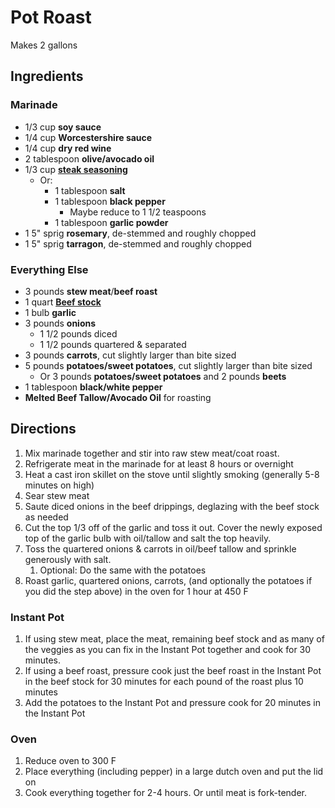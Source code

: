 # Pot Roast

Makes 2 gallons

## Ingredients

### Marinade

- 1/3 cup **soy sauce**
- 1/4 cup **Worcestershire sauce**
- 1/4 cup **dry red wine**
- 2 tablespoon **olive/avocado oil**
- 1/3 cup [**steak seasoning**](Seasonings\Steak%20Seasoning.md)
    - Or:
        - 1 tablespoon **salt**
        - 1 tablespoon **black pepper**
            - Maybe reduce to 1 1/2 teaspoons
        - 1 tablespoon **garlic powder**
- 1 5" sprig **rosemary**, de-stemmed and roughly chopped
- 1 5" sprig **tarragon**, de-stemmed and roughly chopped

### Everything Else

- 3 pounds **stew meat**/**beef roast**
- 1 quart [**Beef stock**](Ingredients\Stock.md)
- 1 bulb **garlic**
- 3 pounds **onions**
    - 1 1/2 pounds diced
    - 1 1/2 pounds quartered & separated
- 3 pounds **carrots**, cut slightly larger than bite sized
- 5 pounds **potatoes/sweet potatoes**, cut slightly larger than bite sized
    - Or 3 pounds **potatoes/sweet potatoes** and 2 pounds **beets**
- 1 tablespoon **black/white pepper**
- **Melted Beef Tallow/Avocado Oil** for roasting

## Directions

1. Mix marinade together and stir into raw stew meat/coat roast.
1. Refrigerate meat in the marinade for at least 8 hours or overnight
1. Heat a cast iron skillet on the stove until slightly smoking (generally 5-8 minutes on high)
1. Sear stew meat
1. Saute diced onions in the beef drippings, deglazing with the beef stock as needed
1. Cut the top 1/3 off of the garlic and toss it out. Cover the newly exposed top of the garlic bulb with oil/tallow and salt the top heavily.
1. Toss the quartered onions & carrots in oil/beef tallow and sprinkle generously with salt.
    1. Optional: Do the same with the potatoes
1. Roast garlic, quartered onions, carrots, (and optionally the potatoes if you did the step above) in the oven for 1 hour at 450 F

### Instant Pot

1. If using stew meat, place the meat, remaining beef stock and as many of the veggies as you can fix in the Instant Pot together and cook for 30 minutes.
1. If using a beef roast, pressure cook just the beef roast in the Instant Pot in the beef stock for 30 minutes for each pound of the roast plus 10 minutes
1. Add the potatoes to the Instant Pot and pressure cook for 20 minutes in the Instant Pot

### Oven

1. Reduce oven to 300 F
1. Place everything (including pepper) in a large dutch oven and put the lid on
1. Cook everything together for 2-4 hours. Or until meat is fork-tender.
